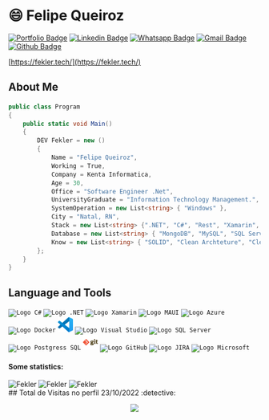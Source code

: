 # 😄 Felipe Queiroz

[![Portfolio Badge](https://img.shields.io/badge/-Portfolio-6633cc?style=flat-square&logo=Elixir&logoColor=white&color=black&link=https://fekler.tech/)](https://fekler.tech/)
[![Linkedin Badge](https://img.shields.io/badge/-Linkedin-6633cc?style=flat-square&logo=Linkedin&logoColor=white&color=black&link=https://www.linkedin.com/in/Fekler/)](https://www.linkedin.com/in/Fekler/)
[![Whatsapp Badge](https://img.shields.io/badge/-WhatsApp-6633cc?style=flat-square&logo=Whatsapp&logoColor=white&color=black&link=https://whats.link/fekler)](https://api.whatsapp.com/send?phone=5584933000468&text=Ol%C3%A1%2C%20Felipe!)
[![Gmail Badge](https://img.shields.io/badge/-Gmail-c14438?style=flat-square&logo=Gmail&logoColor=white&color=black&link=mailto:fekler.jobs@gmail.com)](mailto:fekler.jobs@gmail.com)
[![Github Badge](https://img.shields.io/badge/-Fekler-000?style=flat-square&logo=Github&logoColor=white&link=https://github.com/Fekler)](https://github.com/Fekler)

[https://fekler.tech/](https://fekler.tech/)

## About Me
<!---
public class DEV
{
    public string Name { get; set; }
    public int Age { get; set; }
    public string Office { get; set; }
    public string UniversityGraduate { get; set; }
    public List<string> SystemOperation { get; set; }
    public string City { get; set; }
    public List<string> Stack { get; set; }
    public List<string> Database { get; set; }
    public List<string> Know { get; set; }
}--->
```C#
public class Program
{
    public static void Main()
    {
        DEV Fekler = new ()
        {
            Name = "Felipe Queiroz",
            Working = True,
            Company = Kenta Informatica,
            Age = 30,
            Office = "Software Engineer .Net",
            UniversityGraduate = "Information Technology Management.",
            SystemOperation = new List<string> { "Windows" },
            City = "Natal, RN",
            Stack = new List<string> {".NET", "C#", "Rest", "Xamarin", "MAUI"},
            Database = new List<string> { "MongoDB", "MySQL", "SQL Server", "Oracle" },
            Know = new List<string> { "SOLID", "Clean Archteture", "Clean Code", "TDD", "Scrum", "Jira","Azure DevOps", "Git" }
        };        
    }
}
```
## Language and Tools

<code><img
    height="30"
    src="https://github.com/Fekler/fekler.github.io/blob/main/Resources/Images/csharp.png?raw=true"
    alt="Logo C#"/></code>
<code><img
    height="30"
    src="https://github.com/Fekler/fekler.github.io/blob/main/Resources/Images/dotnet.png?raw=true"
    alt="Logo .NET"/></code>
<code><img
    height="30"
    src="https://github.com/Fekler/fekler.github.io/blob/main/Resources/Images/xamarin.png?raw=true"
    alt="Logo Xamarin"/></code>
<code><img
    height="30"
    src="https://github.com/Fekler/fekler.github.io/blob/main/Resources/Images/MAUI.png?raw=true"
    alt="Logo MAUI"/></code>
<code><img
    height="30"
    src="https://github.com/Fekler/fekler.github.io/blob/main/Resources/Images/azure.png?raw=true"
    alt="Logo Azure"/></code>
<code><img
    height="30"
    src="https://github.com/Fekler/fekler.github.io/blob/main/Resources/Images/docker.png?raw=true"
    alt="Logo Docker"/></code>
<code><img
    height="30"
    src="https://raw.githubusercontent.com/github/explore/80688e429a7d4ef2fca1e82350fe8e3517d3494d/topics/visual-studio-code/visual-studio-code.png"
    alt="Logo visual studio code"/></code>
<code><img
    height="30"
    src="https://th.bing.com/th/id/OIP.YfiasfgVF4lBtgVfis5glQHaHa?rs=1&pid=ImgDetMain"
    alt="Logo Visual Studio"/></code>
<code><img
    height="30"
    src="https://github.com/Fekler/fekler.github.io/blob/main/Resources/Images/sql-server.png?raw=true"
    alt="Logo SQL Server"/></code>
<code><img
    height="30"
    src="https://github.com/Fekler/fekler.github.io/blob/main/Resources/Images/postgresql.png?raw=true"
    alt="Logo Postgress SQL"/></code>
<code><img
    height="30"
    src="https://raw.githubusercontent.com/github/explore/80688e429a7d4ef2fca1e82350fe8e3517d3494d/topics/git/git.png"
    alt="Logo git"/></code>
<code><img
    height="30"
    src="https://www.vhv.rs/dpng/d/464-4644573_github-logo-png-github-transparent-png.png"
    alt="Logo GitHub"/></code>
<code><img
    height="30"
    src="https://th.bing.com/th/id/OIP.6KZsz3XVilk2EUbZABvU2QHaID?rs=1&pid=ImgDetMain"
    alt="Logo JIRA"/></code>
<code><img
    height="30"
    src="https://github.com/Fekler/fekler.github.io/blob/main/Resources/Images/microsoft.png?raw=true"
    alt="Logo Microsoft"/></code>

#### Some statistics:

<div>
<img loading="lazy" height="180em" alt="Fekler" src="https://github-readme-streak-stats.herokuapp.com/?user=Fekler&hide_border=true&theme=dark" />
<img loading="lazy" height="180em" alt="Fekler" src="https://github-readme-stats.vercel.app/api?username=Fekler&count_private=true&show_icons=true&custom_title=Github%20Status&hide=issues&hide_border=true&theme=dark" />
<img loading="lazy" height="180em" alt="Fekler" src="https://github-readme-stats.vercel.app/api/top-langs/?username=Fekler&layout=compact&langs_count=7&hide_border=true&theme=dark"/>
</div>
## Total de Visitas no perfil 23/10/2022 :detective: <br>
 <p align="center"> 
   <img alingn="center" loading="lazy" src="https://profile-counter.glitch.me/Fekler/count.svg" />
 </p>


<!--
### Hi there 👋

**Fekler/Fekler** is a ✨ _special_ ✨ repository because its `README.md` (this file) appears on your GitHub profile.

Here are some ideas to get you started:

- 🔭 I’m currently working on ...
- 🌱 I’m currently learning ...
- 👯 I’m looking to collaborate on ...
- 🤔 I’m looking for help with ...
- 💬 Ask me about ...
- 📫 How to reach me: ...
- 😄 Pronouns: ...
- ⚡ Fun fact: ...
-->
